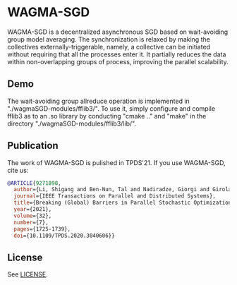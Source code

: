 # WAGMA-SGD
WAGMA-SGD is a decentralized asynchronous SGD based on wait-avoiding group model averaging. The synchronization is relaxed by making the collectives externally-triggerable, namely, a collective can be initiated without requiring that all the processes enter it. It partially reduces the data within non-overlapping groups of process, improving the parallel scalability.


Demo
---------
The wait-avoiding group allreduce operation is implemented in "./wagmaSGD-modules/fflib3/". To use it, simply configure and compile fflib3 as to an .so library by conducting "cmake .." and "make" in the directory "./wagmaSGD-modules/fflib3/lib/".




Publication
-----------

The work of WAGMA-SGD is pulished in TPDS'21. If you use WAGMA-SGD, cite us:
```bibtex
@ARTICLE{9271898,
  author={Li, Shigang and Ben-Nun, Tal and Nadiradze, Giorgi and Girolamo, Salvatore Di and Dryden, Nikoli and Alistarh, Dan and Hoefler, Torsten},
  journal={IEEE Transactions on Parallel and Distributed Systems},
  title={Breaking (Global) Barriers in Parallel Stochastic Optimization With Wait-Avoiding Group Averaging},
  year={2021},
  volume={32},
  number={7},
  pages={1725-1739},
  doi={10.1109/TPDS.2020.3040606}}
```

License
-------
See [LICENSE](LICENSE).
